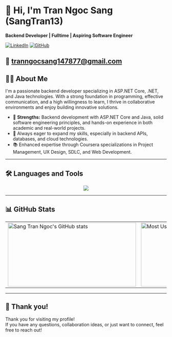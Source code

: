 ﻿# 👋 Hi, I'm Tran Ngoc Sang (SangTran13)

**Backend Developer | Fulltime | Aspiring Software Engineer**

[![LinkedIn](https://img.shields.io/badge/LinkedIn-sangtn13-blue?logo=linkedin&style=flat-square)](https://www.linkedin.com/in/sangtn13)
[![GitHub](https://img.shields.io/badge/GitHub-SangTran13-black?logo=github&style=flat-square)](https://github.com/SangTran13)

📧 tranngocsang147877@gmail.com  
---

## 🧑‍💻 About Me

I'm a passionate backend developer specializing in ASP.NET Core, .NET, and Java technologies. With a strong foundation in programming, effective communication, and a high willingness to learn, I thrive in collaborative environments and enjoy building innovative solutions.

- 💪 **Strengths:** Backend development with ASP.NET Core and Java, solid software engineering principles, and hands-on experience in both academic and real-world projects.
- 🚀 Always eager to expand my skills, especially in backend APIs, databases, and cloud technologies.
- 📚 Enhanced expertise through Coursera specializations in Project Management, UX Design, SDLC, and Web Development.

---

## 🛠️ Languages and Tools

<p align="center">
  <a href="https://skillicons.dev">
    <img src="https://skillicons.dev/icons?i=dotnet,java,docker,sqlserver,postgre,bootstrap,css,discord,firebase,github,gitlab,html,js,kotlin,linux,linkedin,notion,nodejs,visualstudio,vscode&perline=5" />
  </a>
</p>

---

## 📊 GitHub Stats

<div align="center">

  <table>
    <tr>
      <td>
        <img src="https://github-readme-stats.vercel.app/api?username=SangTran13&show_icons=true" alt="Sang Tran Ngoc's GitHub stats" width="400" height="200"/>
      </td>
      <td>
        <img src="https://github-readme-stats.vercel.app/api/top-langs/?username=SangTran13&layout=compact" alt="Most Used Languages" width="400" height="200"/>
      </td>
    </tr>
  </table>

</div>

---

## 🙏 Thank you!

Thank you for visiting my profile!  
If you have any questions, collaboration ideas, or just want to connect, feel free to reach out!





